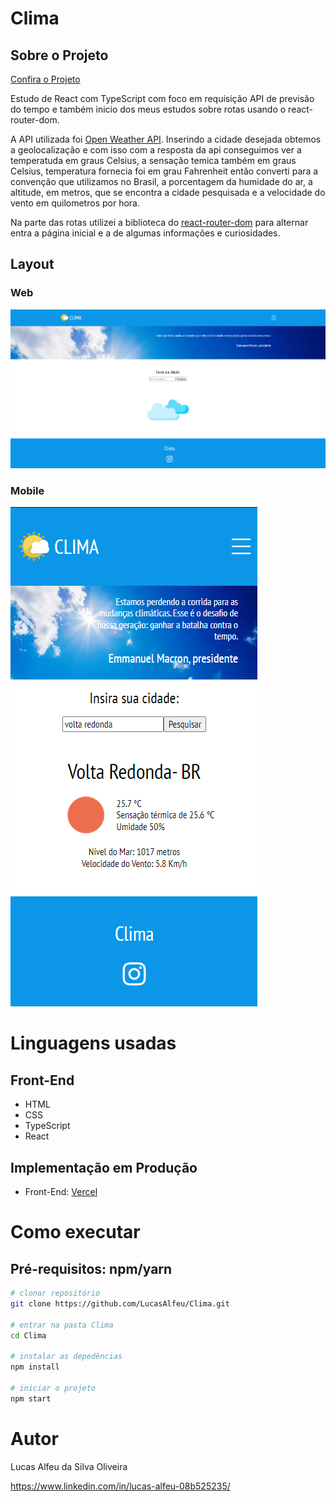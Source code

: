 # Clima

## Sobre o Projeto 

[Confira o Projeto](https://clima-eta.vercel.app/)

Estudo de React com TypeScript com foco em requisição API de previsão do tempo e também inicio dos meus estudos sobre rotas usando o react-router-dom.

A API utilizada foi [Open Weather API](https://openweathermap.org/api). Inserindo a cidade desejada obtemos a geolocalização e com isso com a resposta da api conseguimos ver a temperatuda em graus Celsius, a sensação temica também em graus Celsius, temperatura fornecia foi em grau Fahrenheit então converti para a convenção que utilizamos no Brasil, a porcentagem da humidade do ar, a altitude, em metros, que se encontra a cidade pesquisada e a velocidade do vento em quilometros por hora.

Na parte das rotas utilizei a biblioteca do [react-router-dom](https://www.npmjs.com/package/react-router-dom) para alternar entra a página inicial e a de algumas informações e curiosidades.

## Layout 

### Web 

![web](https://github.com/LucasAlfeu/Clima/blob/main/src/assets/Layout/clima.png)

### Mobile

![mobile](https://github.com/LucasAlfeu/Clima/blob/main/src/assets/Layout/mobile.png)

# Linguagens usadas

## Front-End 

* HTML
* CSS
* TypeScript
* React

## Implementação em Produção

* Front-End: [Vercel](https://vercel.com/)

# Como executar

## Pré-requisitos: npm/yarn

```bash
# clonar repositório
git clone https://github.com/LucasAlfeu/Clima.git

# entrar na pasta Clima
cd Clima

# instalar as depedências
npm install

# iniciar o projeto
npm start
````

# Autor

Lucas Alfeu da Silva Oliveira

https://www.linkedin.com/in/lucas-alfeu-08b525235/
